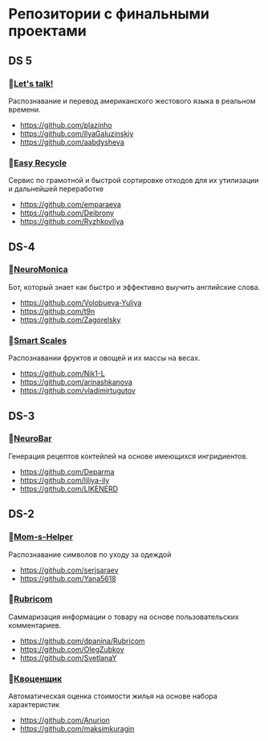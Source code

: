 # Репозитории с финальными проектами


## DS 5
### 📍[Let's talk!](https://github.com/plazinho/Lets_talk)  

Распознавание и перевод американского жестового языка в реальном времени.
 
- https://github.com/plazinho
- https://github.com/IlyaGaluzinskiy
- https://github.com/aabdysheva

### 📍[Easy Recycle](https://github.com/emparaeva/Easy-Recycle)

Сервис по грамотной и быстрой сортировке отходов для их утилизации и дальнейшей переработке

- https://github.com/emparaeva
- https://github.com/Deibrony
- https://github.com/RyzhkovIlya

## DS-4
### 📍[NeuroMonica](https://github.com/Volobueva-Yuliya/NeuroMonika_telegram_bot)

Бот, который знает как быстро и эффективно выучить английские слова.

- https://github.com/Volobueva-Yuliya
- https://github.com/t9n
- https://github.com/Zagorelsky

### 📍[Smart Scales](https://github.com/arinashkanova/Smart-Scales) 

Распознавании фруктов и овощей и их массы на весах.

- https://github.com/Nik1-L
- https://github.com/arinashkanova
- https://github.com/vladimirtugutov

## DS-3
### 📍[NeuroBar](https://github.com/liliya-ily/recipe_cocktails)

Генерация рецептов коктейлей на основе имеющихся ингридиентов. 

- https://github.com/Deparma
- https://github.com/liliya-ily
- https://github.com/LIKENERD


## DS-2
### 📍[Mom-s-Helper](https://github.com/serjsaraev/mom-s-helper)

Распознавание символов по уходу за одеждой

- https://github.com/serjsaraev
- https://github.com/Yana5618

### 📍[Rubricom](https://github.com/dpanina/Rubricom)

Саммаризация информации о товару на основе пользовательских комментариев. 

- https://github.com/dpanina/Rubricom
- https://github.com/OlegZubkov
- https://github.com/SvetlanaY

### 📍[Квоценщик](https://github.com/maksimkuragin/Kvocenshik)

Автоматическая оценка стоимости жилья на основе набора характеристик

- https://github.com/Anurion
- https://github.com/maksimkuragin
